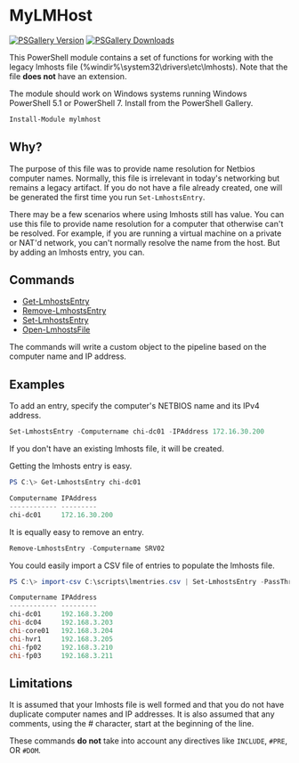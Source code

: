 # MyLMHost

[![PSGallery Version](https://img.shields.io/powershellgallery/v/Mylmhost.png?style=for-the-badge&label=PowerShell%20Gallery)](https://www.powershellgallery.com/packages/Mylmhost/) [![PSGallery Downloads](https://img.shields.io/powershellgallery/dt/Mylmhost.png?style=for-the-badge&label=Downloads)](https://www.powershellgallery.com/packages/Mylmhost/)

This PowerShell module contains a set of functions for working with the legacy lmhosts file (%windir%\system32\drivers\etc\lmhosts). Note that the file **does not** have an extension.

The module should work on Windows systems running Windows PowerShell 5.1 or PowerShell 7. Install from the PowerShell Gallery.

```powershell
Install-Module mylmhost
```

## Why?

The purpose of this file was to provide name resolution for Netbios computer names. Normally, this file is irrelevant in today's networking but remains a legacy artifact. If you do not have a file already created, one will be generated the first time you run `Set-LmhostsEntry`.

There may be a few scenarios where using lmhosts still has value. You can use this file to provide name resolution for a computer that otherwise can't be resolved. For example, if you are running a virtual machine on a private or NAT'd network, you can't normally resolve the name from the host. But by adding an lmhosts entry, you can.

## Commands

* [Get-LmhostsEntry](.\docs\Get-LmHostsEntry.md)
* [Remove-LmhostsEntry](.\docs\Remove-LmhostsEntry.md)
* [Set-LmhostsEntry](.\docs\Set-LmhostsEntry.md)
* [Open-LmhostsFile](.\docs\Open-LmhostsFile.md)

The commands will write a custom object to the pipeline based on the computer name and IP address.

## Examples

To add an entry, specify the computer's NETBIOS name and its IPv4 address.

```powershell
Set-LmhostsEntry -Computername chi-dc01 -IPAddress 172.16.30.200
```

If you don't have an existing lmhosts file, it will be created.

Getting the lmhosts entry is easy.

```powershell
PS C:\> Get-LmhostsEntry chi-dc01

Computername IPAddress
------------ ---------
chi-dc01     172.16.30.200
```

It is equally easy to remove an entry.

```powershell
Remove-LmhostsEntry -Computername SRV02
```

You could easily import a CSV file of entries to populate the lmhosts file.

```powershell
PS C:\> import-csv C:\scripts\lmentries.csv | Set-LmhostsEntry -PassThru

Computername IPAddress
------------ ---------
chi-dc01     192.168.3.200
chi-dc04     192.168.3.203
chi-core01   192.168.3.204
chi-hvr1     192.168.3.205
chi-fp02     192.168.3.210
chi-fp03     192.168.3.211
```

## Limitations

It is assumed that your lmhosts file is well formed and that you do not have duplicate computer names and IP addresses. It is also assumed that any comments, using the # character, start at the beginning of the line.

These commands **do not** take into account any directives like `INCLUDE`, `#PRE`, OR `#DOM`.
